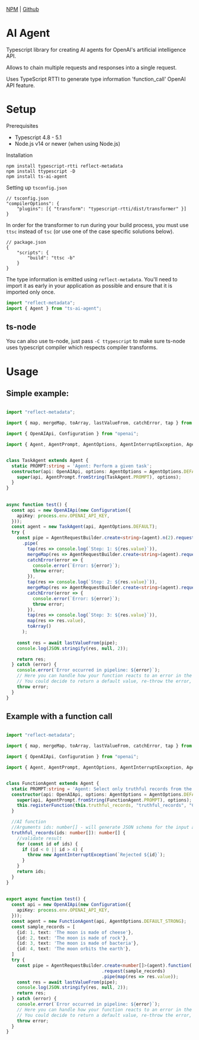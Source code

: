 
[NPM](https://npmjs.com/package/ts-ai-agent) |
[Github](https://github.com/pintar-team/ts-ai-agent)

# AI Agent

Typescript library for creating AI agents for OpenAI's artificial intelligence API.

Allows to chain multiple requests and responses into a single request.

Uses TypeScript RTTI to generate type information 'function_call' OpenAI API feature.

# Setup

Prerequisites
- Typescript 4.8 - 5.1
- Node.js v14 or newer (when using Node.js)

Installation

```
npm install typescript-rtti reflect-metadata
npm install ttypescript -D
npm install ts-ai-agent
```

Setting up `tsconfig.json`
```jsonc
// tsconfig.json
"compilerOptions": {
    "plugins": [{ "transform": "typescript-rtti/dist/transformer" }]
}
```

In order for the transformer to run during your build process, you must use `ttsc` instead of `tsc` (or use one of the case specific solutions below).

```jsonc
// package.json
{
    "scripts": {
        "build": "ttsc -b"
    }
}
```

The type information is emitted using `reflect-metadata`. You'll need to import it as early in your application as
possible and ensure that it is imported only once.

```typescript
import "reflect-metadata";
import { Agent } from "ts-ai-agent";
```

## **ts-node**
You can also use ts-node, just pass `-C ttypescript` to make sure ts-node uses typescript compiler which respects compiler transforms.

# Usage

## Simple example:

```typescript

import "reflect-metadata";

import { map, mergeMap, toArray, lastValueFrom, catchError, tap } from "rxjs";

import { OpenAIApi, Configuration } from "openai";

import { Agent, AgentPrompt, AgentOptions, AgentInterruptException, AgentRequestBuilder } from "./agent";


class TaskAgent extends Agent {
  static PROMPT:string = 'Agent: Perform a given task';
  constructor(api: OpenAIApi, options: AgentOptions = AgentOptions.DEFAULT) {
    super(api, AgentPrompt.fromString(TaskAgent.PROMPT), options);
  }
}
  
  
async function test() {
  const api = new OpenAIApi(new Configuration({
    apiKey: process.env.OPENAI_API_KEY,
  }));
  const agent = new TaskAgent(api, AgentOptions.DEFAULT);
  try {
    const pipe = AgentRequestBuilder.create<string>(agent).n(2).request('Write a sentence about the moon and bacteria')
      .pipe(
        tap(res => console.log(`Step: 1: ${res.value}`)),
        mergeMap(res => AgentRequestBuilder.create<string>(agent).request(`Explain what it is about?: ${res.value}`)),
        catchError(error => {
          console.error(`Error: ${error}`);
          throw error;
        }),
        tap(res => console.log(`Step: 2: ${res.value}`)),
        mergeMap(res => AgentRequestBuilder.create<string>(agent).request(`Make a conclusion from: ${res.value}`)),
        catchError(error => {
          console.error(`Error: ${error}`);
          throw error;
        }),
        tap(res => console.log(`Step: 3: ${res.value}`)),
        map(res => res.value),
        toArray()
      );
    
    const res = await lastValueFrom(pipe);
    console.log(JSON.stringify(res, null, 2));

    return res;
  } catch (error) {
    console.error(`Error occurred in pipeline: ${error}`);
    // Here you can handle how your function reacts to an error in the pipeline.
    // You could decide to return a default value, re-throw the error, etc.
    throw error;
  }
}
```


## Example with a function call

```typescript

import "reflect-metadata";

import { map, mergeMap, toArray, lastValueFrom, catchError, tap } from "rxjs";

import { OpenAIApi, Configuration } from "openai";

import { Agent, AgentPrompt, AgentOptions, AgentInterruptException, AgentRequestBuilder } from "./agent";


class FunctionAgent extends Agent {
  static PROMPT:string = 'Agent: Select only truthful records from the list of records provided.';
  constructor(api: OpenAIApi, options: AgentOptions = AgentOptions.DEFAULT) {
    super(api, AgentPrompt.fromString(FunctionAgent.PROMPT), options);
    this.registerFunction(this.truthful_records, "truthful_records", "Call this function to select truthful records");
  }

  //AI function
  //Arguments ids: number[] - will generate JSON schema for the input automatically
  truthful_records(ids: number[]): number[] {
    //validate result
    for (const id of ids) {
      if (id < 0 || id > 4) {
        throw new AgentInterruptException(`Rejected ${id}`);
      }
    }
    return ids;
  }
}
  
  
export async function test() {
  const api = new OpenAIApi(new Configuration({
    apiKey: process.env.OPENAI_API_KEY,
  }));
  const agent = new FunctionAgent(api, AgentOptions.DEFAULT_STRONG);
  const sample_records = [
    {id: 1, text: 'The moon is made of cheese'},
    {id: 2, text: 'The moon is made of rock'},
    {id: 3, text: 'The moon is made of bacteria'},
    {id: 4, text: 'The moon orbits the earth'},
  ]
  try {
    const pipe = AgentRequestBuilder.create<number[]>(agent).function('truthful_records')
                                    .request(sample_records)
                                    .pipe(map(res => res.value));
    const res = await lastValueFrom(pipe);
    console.log(JSON.stringify(res, null, 2));
    return res;
  } catch (error) {
    console.error(`Error occurred in pipeline: ${error}`);
    // Here you can handle how your function reacts to an error in the pipeline.
    // You could decide to return a default value, re-throw the error, etc.
    throw error;
  }
}
```

